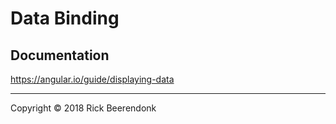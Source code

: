 # Data Binding

## Documentation
https://angular.io/guide/displaying-data

---

Copyright © 2018 Rick Beerendonk
